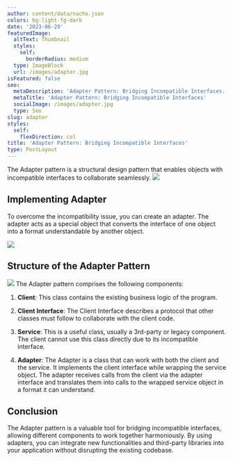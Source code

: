```yaml
---
author: content/data/nacho.json
colors: bg-light-fg-dark
date: '2023-06-29'
featuredImage:
  altText: Thumbnail
  styles:
    self:
      borderRadius: medium
  type: ImageBlock
  url: /images/adapter.jpg
isFeatured: false
seo:
  metaDescription: 'Adapter Pattern: Bridging Incompatible Interfaces.'
  metaTitle: 'Adapter Pattern: Bridging Incompatible Interfaces'
  socialImage: /images/adapter.jpg
  type: Seo
slug: adapter
styles:
  self:
    flexDirection: col
title: 'Adapter Pattern: Bridging Incompatible Interfaces'
type: PostLayout
---
```


The Adapter pattern is a structural design pattern that enables objects with incompatible interfaces to collaborate seamlessly.
![](/images/adapter-problem.png)

## Implementing Adapter

To overcome the incompatibility issue, you can create an adapter. The adapter acts as a special object that converts the interface of one object into a format understandable by another object.


![](/images/adapter-solution.png)


## Structure of the Adapter Pattern
![](/images/adapter-structure.png)
The Adapter pattern comprises the following components:

1.  **Client**: This class contains the existing business logic of the program.
    
2.  **Client Interface**: The Client Interface describes a protocol that other classes must follow to collaborate with the client code.
    
3.  **Service**: This is a useful class, usually a 3rd-party or legacy component. The client cannot use this class directly due to its incompatible interface.
    
4.  **Adapter**: The Adapter is a class that can work with both the client and the service. It implements the client interface while wrapping the service object. The adapter receives calls from the client via the adapter interface and translates them into calls to the wrapped service object in a format it can understand.
    

## Conclusion

The Adapter pattern is a valuable tool for bridging incompatible interfaces, allowing different components to work together harmoniously. By using adapters, you can integrate new functionalities and third-party libraries into your application without disrupting the existing codebase.